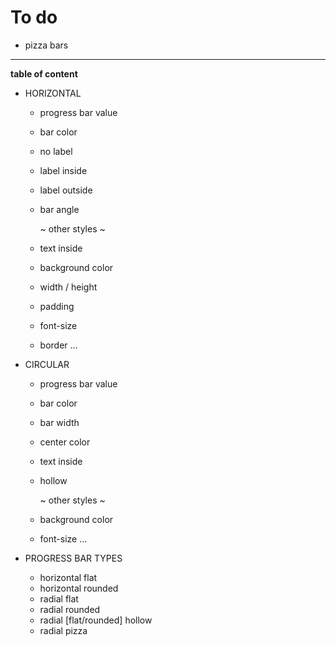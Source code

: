 # To do

- pizza bars

---

**table of content**

- HORIZONTAL
  - progress bar value
  - bar color
  - no label
  - label inside
  - label outside
  - bar angle

    \~ other styles ~
  - text inside
  - background color
  - width / height
  - padding
  - font-size
  - border
  ...

- CIRCULAR
  - progress bar value
  - bar color
  - bar width
  - center color
  - text inside
  - hollow 

    \~ other styles ~
  - background color
  - font-size
    ...

- PROGRESS BAR TYPES
  - horizontal flat
  - horizontal rounded
  - radial flat
  - radial rounded
  - radial [flat/rounded] hollow
  - radial pizza
